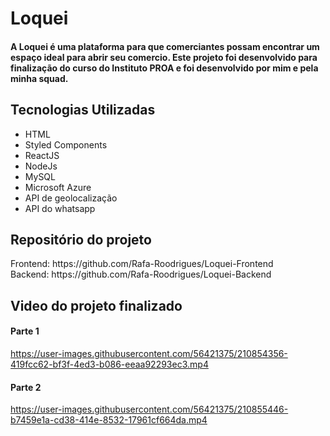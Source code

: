 # Loquei
<h4>A Loquei é uma plataforma para que comerciantes possam encontrar um espaço ideal para abrir seu comercio. Este projeto foi desenvolvido para finalização do curso do Instituto PROA e foi desenvolvido por mim e pela minha squad.</h4>

<h2>Tecnologias Utilizadas</h4>

+ HTML
+ Styled Components
+ ReactJS
+ NodeJs
+ MySQL
+ Microsoft Azure
+ API de geolocalização
+ API do whatsapp

<h2>Repositório do projeto</h2>
Frontend: https://github.com/Rafa-Roodrigues/Loquei-Frontend
</br>
Backend: https://github.com/Rafa-Roodrigues/Loquei-Backend

<h2>Video do projeto finalizado</h2>
<h4>Parte 1</h4>

https://user-images.githubusercontent.com/56421375/210854356-419fcc62-bf3f-4ed3-b086-eeaa92293ec3.mp4


<h4>Parte 2</h4>



https://user-images.githubusercontent.com/56421375/210855446-b7459e1a-cd38-414e-8532-17961cf664da.mp4

